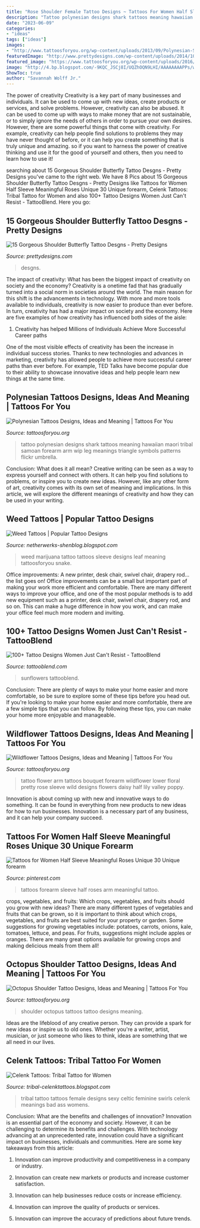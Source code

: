 ```yaml
---
title: "Rose Shoulder Female Tattoo Designs ~ Tattoos For Women Half Sleeve Meaningful Roses Unique 30 Unique Forearm"
description: "Tattoo polynesian designs shark tattoos meaning hawaiian maori tribal samoan forearm arm wip leg meanings triangle symbols patterns flickr umbrella"
date: "2023-06-09"
categories:
- "ideas"
tags: ["ideas"]
images:
- "http://www.tattoosforyou.org/wp-content/uploads/2013/09/Polynesian-Shark-Tattoo.jpg"
featuredImage: "http://www.prettydesigns.com/wp-content/uploads/2014/10/Butterfly-Tattoo-on-Shoulder1.jpg"
featured_image: "https://www.tattoosforyou.org/wp-content/uploads/2016/11/Wildflower-Tattoo-Forearm.jpg"
image: "http://4.bp.blogspot.com/-9KQC_JSCj8I/UQZhOQN9LHI/AAAAAAAAPPs/wjS-RHGgzy0/s1600/snake_and_weed_tattoo_sitting_3_by_danktat-d4t2zq9.jpg"
ShowToc: true
author: "Savannah Wolff Jr."
---
```



The power of creativity
Creativity is a key part of many businesses and individuals. It can be used to come up with new ideas, create products or services, and solve problems. However, creativity can also be abused. It can be used to come up with ways to make money that are not sustainable, or to simply ignore the needs of others in order to pursue your own desires. However, there are some powerful things that come with creativity. For example, creativity can help people find solutions to problems they may have never thought of before, or it can help you create something that is truly unique and amazing. so if you want to harness the power of creative thinking and use it for the good of yourself and others, then you need to learn how to use it!

	

		
searching about 15 Gorgeous Shoulder Butterfly Tattoo Desgns - Pretty Designs you've came to the right web. We have 8 Pics about 15 Gorgeous Shoulder Butterfly Tattoo Desgns - Pretty Designs like Tattoos for Women Half Sleeve Meaningful Roses Unique 30 Unique forearm, Celenk Tattoos: Tribal Tattoo for Women and also 100+ Tattoo Designs Women Just Can&#039;t Resist - TattooBlend. Here you go:
		
    
## 15 Gorgeous Shoulder Butterfly Tattoo Desgns - Pretty Designs

<img loading=lazy src="http://www.prettydesigns.com/wp-content/uploads/2014/10/Butterfly-Tattoo-on-Shoulder1.jpg" onerror="this.onerror=null;this.src='https://tse3.mm.bing.net/th?id=OIP.lkJx_LckpetN4uclpnW4LgHaJ4&amp;pid=15.1';" alt="15 Gorgeous Shoulder Butterfly Tattoo Desgns - Pretty Designs">

_Source: prettydesigns.com_

>desgns. 

	

The impact of creativity: What has been the biggest impact of creativity on society and the economy?
Creativity is a onetime fad that has gradually turned into a social norm in societies around the world. The main reason for this shift is the advancements in technology. With more and more tools available to individuals, creativity is now easier to produce than ever before. In turn, creativity has had a major impact on society and the economy. Here are five examples of how creativity has influenced both sides of the aisle:
1) Creativity has helped Millions of Individuals Achieve More Successful Career paths

One of the most visible effects of creativity has been the increase in individual success stories. Thanks to new technologies and advances in marketing, creativity has allowed people to achieve more successful career paths than ever before. For example, TED Talks have become popular due to their ability to showcase innovative ideas and help people learn new things at the same time.

    
## Polynesian Tattoos Designs, Ideas And Meaning | Tattoos For You

<img loading=lazy src="http://www.tattoosforyou.org/wp-content/uploads/2013/09/Polynesian-Shark-Tattoo.jpg" onerror="this.onerror=null;this.src='https://tse4.mm.bing.net/th?id=OIP.XTnPhNzA0GnUzLWWiHKMJQHaJ4&amp;pid=15.1';" alt="Polynesian Tattoos Designs, Ideas and Meaning | Tattoos For You">

_Source: tattoosforyou.org_

>tattoo polynesian designs shark tattoos meaning hawaiian maori tribal samoan forearm arm wip leg meanings triangle symbols patterns flickr umbrella. 

	

Conclusion: What does it all mean?
Creative writing can be seen as a way to express yourself and connect with others. It can help you find solutions to problems, or inspire you to create new ideas. However, like any other form of art, creativity comes with its own set of meaning and implications. In this article, we will explore the different meanings of creativity and how they can be used in your writing.

    
## Weed Tattoos | Popular Tattoo Designs

<img loading=lazy src="http://4.bp.blogspot.com/-9KQC_JSCj8I/UQZhOQN9LHI/AAAAAAAAPPs/wjS-RHGgzy0/s1600/snake_and_weed_tattoo_sitting_3_by_danktat-d4t2zq9.jpg" onerror="this.onerror=null;this.src='https://tse2.mm.bing.net/th?id=OIP.OdTRGtMRydkF4ZlnbWVdfQHaLH&amp;pid=15.1';" alt="Weed Tattoos | Popular Tattoo Designs">

_Source: netherwerks-shenblog.blogspot.com_

>weed marijuana tattoo tattoos sleeve designs leaf meaning tattoosforyou snake. 

	

Office improvements: A new printer, desk chair, swivel chair, drapery rod... the list goes on!
Office improvements can be a small but important part of making your work more efficient and comfortable. There are many different ways to improve your office, and one of the most popular methods is to add new equipment such as a printer, desk chair, swivel chair, drapery rod, and so on. This can make a huge difference in how you work, and can make your office feel much more modern and inviting.

    
## 100+ Tattoo Designs Women Just Can&#039;t Resist - TattooBlend

<img loading=lazy src="https://tattooblend.com/wp-content/uploads/2017/03/a7.jpg" onerror="this.onerror=null;this.src='https://tse1.mm.bing.net/th?id=OIP.dZgJg-iIkQMWFacihdY45AHaHX&amp;pid=15.1';" alt="100+ Tattoo Designs Women Just Can&#039;t Resist - TattooBlend">

_Source: tattooblend.com_

>sunflowers tattooblend. 

	

Conclusion: There are plenty of ways to make your home easier and more comfortable, so be sure to explore some of these tips before you head out.
If you're looking to make your home easier and more comfortable, there are a few simple tips that you can follow. By following these tips, you can make your home more enjoyable and manageable.

    
## Wildflower Tattoos Designs, Ideas And Meaning | Tattoos For You

<img loading=lazy src="https://www.tattoosforyou.org/wp-content/uploads/2016/11/Wildflower-Tattoo-Forearm.jpg" onerror="this.onerror=null;this.src='https://tse1.mm.bing.net/th?id=OIP.K--1Sw4BvXBYC-ChXoqWNAHaLG&amp;pid=15.1';" alt="Wildflower Tattoos Designs, Ideas and Meaning | Tattoos For You">

_Source: tattoosforyou.org_

>tattoo flower arm tattoos bouquet forearm wildflower lower floral pretty rose sleeve wild designs flowers daisy half lily valley poppy. 

	

Innovation is about coming up with new and innovative ways to do something. It can be found in everything from new products to new ideas for how to run businesses. Innovation is a necessary part of any business, and it can help your company succeed.

    
## Tattoos For Women Half Sleeve Meaningful Roses Unique 30 Unique Forearm

<img loading=lazy src="https://i.pinimg.com/736x/e1/c5/f3/e1c5f315713418002f356df1daa72fbd.jpg" onerror="this.onerror=null;this.src='https://tse1.mm.bing.net/th?id=OIP.ucPLmAeCZEOMmq6-5eklCQHaMi&amp;pid=15.1';" alt="Tattoos for Women Half Sleeve Meaningful Roses Unique 30 Unique forearm">

_Source: pinterest.com_

>tattoos forearm sleeve half roses arm meaningful tattoo. 

	

crops, vegetables, and fruits: Which crops, vegetables, and fruits should you grow with new ideas?
There are many different types of vegetables and fruits that can be grown, so it is important to think about which crops, vegetables, and fruits are best suited for your property or garden. Some suggestions for growing vegetables include: potatoes, carrots, onions, kale, tomatoes, lettuce, and peas. For fruits, suggestions might include apples or oranges. There are many great options available for growing crops and making delicious meals from them all!

    
## Octopus Shoulder Tattoo Designs, Ideas And Meaning | Tattoos For You

<img loading=lazy src="https://www.tattoosforyou.org/wp-content/uploads/2017/10/Octopus-Shoulder-Tattoos.jpg" onerror="this.onerror=null;this.src='https://tse4.mm.bing.net/th?id=OIP.Isf90KKYTSyG5OiiYDpg4QHaLK&amp;pid=15.1';" alt="Octopus Shoulder Tattoo Designs, Ideas and Meaning | Tattoos For You">

_Source: tattoosforyou.org_

>shoulder octopus tattoos tattoo designs meaning. 

	

Ideas are the lifeblood of any creative person. They can provide a spark for new ideas or inspire us to old ones. Whether you're a writer, artist, musician, or just someone who likes to think, ideas are something that we all need in our lives.

    
## Celenk Tattoos: Tribal Tattoo For Women

<img loading=lazy src="http://2.bp.blogspot.com/-iobTRXN8i34/ThpKQD_9WGI/AAAAAAAAAJ8/5x6iRp2kC78/s1600/Tribal%2BWomen%2BTattoos.jpg" onerror="this.onerror=null;this.src='https://tse3.mm.bing.net/th?id=OIP.cDg5vqBpXCBN4meximmDsgAAAA&amp;pid=15.1';" alt="Celenk Tattoos: Tribal Tattoo for Women">

_Source: tribal-celenktattoos.blogspot.com_

>tribal tattoo tattoos female designs sexy celtic feminine swirls celenk meanings bad ass womens. 

	

Conclusion: What are the benefits and challenges of innovation?
Innovation is an essential part of the economy and society. However, it can be challenging to determine its benefits and challenges. With technology advancing at an unprecedented rate, innovation could have a significant impact on businesses, individuals and communities. Here are some key takeaways from this article:
1. Innovation can improve productivity and competitiveness in a company or industry.

2. Innovation can create new markets or products and increase customer satisfaction.

3. Innovation can help businesses reduce costs or increase efficiency.

4. Innovation can improve the quality of products or services.

5. Innovation can improve the accuracy of predictions about future trends.


